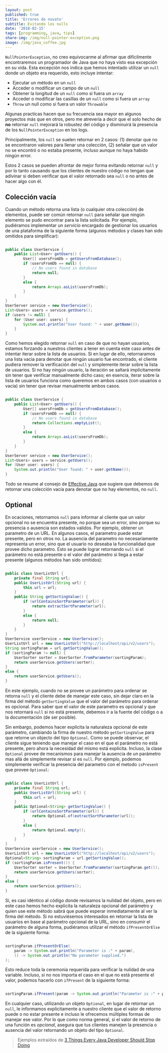 ```yaml
---
layout: post
published: true
title: 'Errores de novato'
subtitle: Evitando los nulls
date: '2018-02-15'
tags: [programming, java, tips]
share-img: /img/null-pointer-exception.png
image: /img/java_coffee.jpg
---
```


```NullPointerException```, no creo equivocarme  al afirmar que difícilmente encontraremos un programador de Java que no haya visto esa excepción en su vida. Esta excepción nos indica que hemos intentado utilizar un ```null``` donde un objeto era requerido, esto incluye intentar:

- Ejecutar un método en un ```null```
- Acceder o modificar un campo de un ```null```
- Obtener la longitud de un ```null``` como si fuera un ```array```
- Acceder o modificar las casillas de un ```null``` como si fuera un ```array```
- ```Throw``` un null como si fuera un valor ```Throwable```

 Algunas practicas hacen que su frecuencia sea mayor en algunos proyectos más que en otros, pero me atrevería a decir que el solo hecho de **no** retornar ```null``` mejorará la robustez del código y disminuirá la presencia de los ```NullPointerException``` en los logs.

Principalmente, los ```null``` se suelen retornar en 2 casos: (1) denotar que no se encontraron valores para llenar una colección, (2) señalar que un valor no se encontró o no estaba presente, incluso aunque no haya habido ningún error.

Estos 2 casos se pueden afrontar de mejor forma evitando retornar ```null``` y por lo tanto causando que los clientes de nuestro código no tengan que adivinar si deben verificar que el valor retornado sea ```null``` o no antes de hacer algo con él.

## Colección vacía

Cuando un método retorna una lista (o cualquier otra colección) de elementos, puede ser común retornar ```null``` para señalar que ningún elemento se pudo encontrar para la lista solicitada. Por ejemplo, pudiéramos implementar un *servicio* encargado de gestionar los usuarios de una plataforma de la siguiente forma (algunos métodos y clases han sido omitidos para simplificar):

```java

public class UserService {
    public List<User> getUsers() {
        User[] usersFromDb = getUsersFromDatabase();
        if (usersFromDb == null) {
            // No users found in database
            return null;
        }
        else {
            return Arrays.asList(usersFromDb);
        }
    }
}
UserServer service = new UserService();
List<Users> users = service.getUsers();
if (users != null) {
    for (User user: users) {
        System.out.println("User found: " + user.getName());
    }
}

```
Como hemos elegido retornar ```null``` en caso de que no hayan usuarios, estamos forzando a nuestros clientes a tener en cuenta este caso antes de intentar iterar sobre la lista de usuarios. Si en lugar de ello, retornaramos una lista vacia para denotar que ningún usuario fue encontrado, el cliente pudiera remover la verificación del ```null``` y simplemente iterar sobre la lista de usuarios. Si no hay ningún usuario, la iteración se saltará implícitamente sin tener que verificar manualmente dicho caso; en esencia, iterar sobre la lista de usuarios funciona como queremos en ambos casos (con usuarios o vacía) sin tener que revisar manualmente ambos casos.

```java

public class UserService {
    public List<User> getUsers() {
        User[] usersFromDb = getUsersFromDatabase();
        if (usersFromDb == null) {
            // No users found in database
            return Collections.emptyList();
        }
        else {
            return Arrays.asList(usersFromDb);
        }
    }
}
UserServer service = new UserService();
List<Users> users = service.getUsers();
for (User user: users) {
    System.out.println("User found: " + user.getName());
}

```

Todo se resume al consejo de [Effective Java](https://books.google.co.kr/books/about/Effective_Java.html) que sugiere que debemos de retornar una colección vacía para denotar que no hay elementos, no ```null```.

## Optional

En ocaciones, retornamos ```null``` para informar al cliente que un valor opcional no se encuentra presente, no porque sea un error, sino porque su presencia o ausencia son estados validos. Por ejemplo, obtener un parametro de un URL. En algunos casos, el parametro puede estar presente, pero en otros no. La ausencia del parametro no necesariamente representa un error, sino que el usuario no deseaba la funcionalidad que provee dicho parametro. Esto se puede lograr retornando ```null``` si el parámetro no está presente o el valor del parámetro si llega a estar presente (algunos métodos han sido omitidos):

```java

public class UserListUrl {
    private final String url;
    public UserListUrl(String url) {
        this.url = url;
    }
    public String getSortingValue() {
        if (urlContainsSortParameter(url)) {
            return extractSortParameter(url);
        }
        else {
            return null;
        }
    }
}
UserService userService = new UserService();
UserListUrl url = new UserListUrl("http://localhost/api/v2/users");
String sortingParam = url.getSortingValue();
if (sortingParam != null) {
    UserSorter sorter = UserSorter.fromParameter(sortingParam);
    return userService.getUsers(sorter);
}
else {
    return userService.getUsers();
}

```

En este ejemplo, cuando no se provee un parámetro para ordenar se retorna ```null``` y el cliente debe de manejar este caso, sin dejar claro en la firma del método ```getSortingValue``` que el valor del parámetro para ordenar es opcional. Para saber que el valor de este parametro es opcional y que nos retornará ```null``` si no está presente, debemos ir a la fuente del código o a la documentación (de ser posible).

Sin embargo, podemos hacer explicita la naturaleza opcional de este parámetro, cambiando la firma de nuestro método ```getSortingValue``` para que retorne un objecto del tipo ```Optional```. Como se puede observar, el cliente sigue teniendo que manejar el caso en el que el parámetro no está presente, pero ahora la necesidad del mismo está explicita. Incluso, la clase ```Optional``` provee de mecanismos para manejar la ausencia de un parámetro mas allá de simplemente revisar si es ```null```. Por ejemplo, podemos simplemente verificar la presencia del parametro con el metodo ```isPresent``` que provee ```Optional```:

```java

public class UserListUrl {
    private final String url;
    public UserListUrl(String url) {
        this.url = url;
    }
    public Optional<String> getSortingValue() {
        if (urlContainsSortParameter(url)) {
            return Optional.of(extractSortParameter(url));
        }
        else {
            return Optional.empty();
        }
    }
}
UserService userService = new UserService();
UserListUrl url = new UserListUrl("http://localhost/api/v2/users");
Optional<String> sortingParam = url.getSortingValue();
if (sortingParam.isPresent()) {
    UserSorter sorter = UserSorter.fromParameter(sortingParam.get());
    return userService.getUsers(sorter);
}
else {
    return userService.getUsers();
}

```

Si, es casi idéntico al código donde revisamos la nulidad del objeto, pero en este caso hemos hecho explicita la naturaleza opcional del parámetro y quien use este método sabrá que puede esperar inmediatamente al ver la firma del método. Si no estuviésemos interesados en retornar la lista de usuarios en base al parámetro opcional de la URL, sino en consumir el parámetro de alguna forma, pudiéramos utilizar el método ```ifPresentOrElse``` de la siguiente forma:

```java

sortingParam.ifPresentOrElse(
    param -> System.out.println("Parameter is :" + param),
    () -> System.out.println("No parameter supplied.")
);

```

Esto reduce toda la ceremonia requerida para verificar la nulidad de una variable. Incluso, si no nos importa el caso en el que no está presente el valor, podemos hacerlo con ```ifPresent``` de la siguiente forma:

```java

sortingParam.ifPresent(param -> System.out.println("Parameter is :" + param));

```

En cualquier caso, utilizando un objeto ```Optional```, en lugar de retornar un ```null```, le informamos explicitamente a nuestro cliente que el valor de retorno puede o no estar presente e incluso le ofrecemos múltiples formas de manejar ese valor. Por lo que como norma general, si el valor de retorno de una función es *opcional*, asegura que tus clientes manejen la presencia o ausencia del valor retornando un objeto del tipo ```Optional```.

> Ejemplos extraídos de [3 Things Every Java Developer Should Stop Doing](https://dzone.com/articles/3-things-every-java-developer-should-stop-doing)